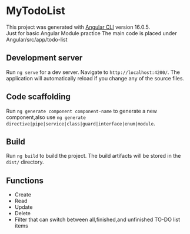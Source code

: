 # MyTodoList

This project was generated with [Angular CLI](https://github.com/angular/angular-cli) version 16.0.5.  
Just for basic Angular Module practice
The main code is placed under Angular/src/app/todo-list

## Development server

Run `ng serve` for a dev server. Navigate to `http://localhost:4200/`. The application will automatically reload if you change any of the source files.

## Code scaffolding

Run `ng generate component component-name` to generate a new component,also use `ng generate directive|pipe|service|class|guard|interface|enum|module`.

## Build

Run `ng build` to build the project. The build artifacts will be stored in the `dist/` directory.

## Functions
- Create  
- Read  
- Update  
- Delete    
- Filter that can switch between all,finished,and unfinished TO-DO list items  
